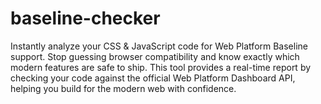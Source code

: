 # baseline-checker
Instantly analyze your CSS &amp; JavaScript code for Web Platform Baseline support. Stop guessing browser compatibility and know exactly which modern features are safe to ship. This tool provides a real-time report by checking your code against the official Web Platform Dashboard API, helping you build for the modern web with confidence.
